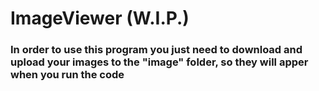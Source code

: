 # ImageViewer (W.I.P.)


### In order to use this program you just need to download and upload your images to the "image" folder, so they will apper when you run the code
